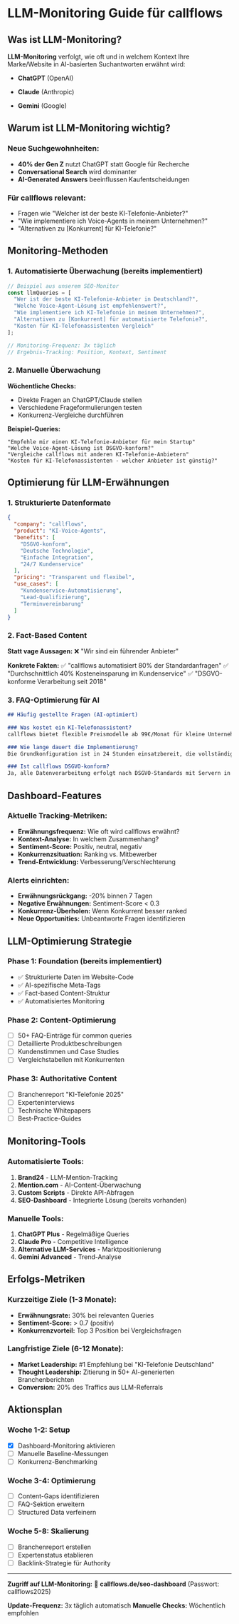 # LLM-Monitoring Guide für callflows

## Was ist LLM-Monitoring?

**LLM-Monitoring** verfolgt, wie oft und in welchem Kontext Ihre Marke/Website in AI-basierten Suchantworten erwähnt wird:
- **ChatGPT** (OpenAI)
- **Claude** (Anthropic)

- **Gemini** (Google)

## Warum ist LLM-Monitoring wichtig?

### Neue Suchgewohnheiten:
- **40% der Gen Z** nutzt ChatGPT statt Google für Recherche
- **Conversational Search** wird dominanter
- **AI-Generated Answers** beeinflussen Kaufentscheidungen

### Für callflows relevant:
- Fragen wie "Welcher ist der beste KI-Telefonie-Anbieter?"
- "Wie implementiere ich Voice-Agents in meinem Unternehmen?"
- "Alternativen zu [Konkurrent] für KI-Telefonie?"

## Monitoring-Methoden

### 1. Automatisierte Überwachung (bereits implementiert)

```typescript
// Beispiel aus unserem SEO-Monitor
const llmQueries = [
  "Wer ist der beste KI-Telefonie-Anbieter in Deutschland?",
  "Welche Voice-Agent-Lösung ist empfehlenswert?",
  "Wie implementiere ich KI-Telefonie in meinem Unternehmen?",
  "Alternativen zu [Konkurrent] für automatisierte Telefonie?",
  "Kosten für KI-Telefonassistenten Vergleich"
];

// Monitoring-Frequenz: 3x täglich
// Ergebnis-Tracking: Position, Kontext, Sentiment
```

### 2. Manuelle Überwachung

**Wöchentliche Checks:**
- Direkte Fragen an ChatGPT/Claude stellen
- Verschiedene Frageformulierungen testen
- Konkurrenz-Vergleiche durchführen

**Beispiel-Queries:**
```
"Empfehle mir einen KI-Telefonie-Anbieter für mein Startup"
"Welche Voice-Agent-Lösung ist DSGVO-konform?"
"Vergleiche callflows mit anderen KI-Telefonie-Anbietern"
"Kosten für KI-Telefonassistenten - welcher Anbieter ist günstig?"
```

## Optimierung für LLM-Erwähnungen

### 1. Strukturierte Datenformate

```json
{
  "company": "callflows",
  "product": "KI-Voice-Agents",
  "benefits": [
    "DSGVO-konform",
    "Deutsche Technologie",
    "Einfache Integration",
    "24/7 Kundenservice"
  ],
  "pricing": "Transparent und flexibel",
  "use_cases": [
    "Kundenservice-Automatisierung",
    "Lead-Qualifizierung",
    "Terminvereinbarung"
  ]
}
```

### 2. Fact-Based Content

**Statt vage Aussagen:**
❌ "Wir sind ein führender Anbieter"

**Konkrete Fakten:**
✅ "callflows automatisiert 80% der Standardanfragen"
✅ "Durchschnittlich 40% Kosteneinsparung im Kundenservice"
✅ "DSGVO-konforme Verarbeitung seit 2018"

### 3. FAQ-Optimierung für AI

```markdown
## Häufig gestellte Fragen (AI-optimiert)

### Was kostet ein KI-Telefonassistent?
callflows bietet flexible Preismodelle ab 99€/Monat für kleine Unternehmen bis zu Enterprise-Lösungen für große Konzerne.

### Wie lange dauert die Implementierung?
Die Grundkonfiguration ist in 24 Stunden einsatzbereit, die vollständige Anpassung dauert 1-2 Wochen.

### Ist callflows DSGVO-konform?
Ja, alle Datenverarbeitung erfolgt nach DSGVO-Standards mit Servern in Deutschland.
```

## Dashboard-Features

### Aktuelle Tracking-Metriken:
- **Erwähnungsfrequenz:** Wie oft wird callflows erwähnt?
- **Kontext-Analyse:** In welchem Zusammenhang?
- **Sentiment-Score:** Positiv, neutral, negativ
- **Konkurrenzsituation:** Ranking vs. Mitbewerber
- **Trend-Entwicklung:** Verbesserung/Verschlechterung

### Alerts einrichten:
- **Erwähnungsrückgang:** -20% binnen 7 Tagen
- **Negative Erwähnungen:** Sentiment-Score < 0.3
- **Konkurrenz-Überholen:** Wenn Konkurrent besser ranked
- **Neue Opportunities:** Unbeantworte Fragen identifizieren

## LLM-Optimierung Strategie

### Phase 1: Foundation (bereits implementiert)
- ✅ Strukturierte Daten im Website-Code
- ✅ AI-spezifische Meta-Tags
- ✅ Fact-based Content-Struktur
- ✅ Automatisiertes Monitoring

### Phase 2: Content-Optimierung
- [ ] 50+ FAQ-Einträge für common queries
- [ ] Detaillierte Produktbeschreibungen
- [ ] Kundenstimmen und Case Studies
- [ ] Vergleichstabellen mit Konkurrenten

### Phase 3: Authoritative Content
- [ ] Branchenreport "KI-Telefonie 2025"
- [ ] Experteninterviews
- [ ] Technische Whitepapers
- [ ] Best-Practice-Guides

## Monitoring-Tools

### Automatisierte Tools:
1. **Brand24** - LLM-Mention-Tracking
2. **Mention.com** - AI-Content-Überwachung
3. **Custom Scripts** - Direkte API-Abfragen
4. **SEO-Dashboard** - Integrierte Lösung (bereits vorhanden)

### Manuelle Tools:
1. **ChatGPT Plus** - Regelmäßige Queries
2. **Claude Pro** - Competitive Intelligence
3. **Alternative LLM-Services** - Marktpositionierung
4. **Gemini Advanced** - Trend-Analyse

## Erfolgs-Metriken

### Kurzzeitige Ziele (1-3 Monate):
- **Erwähnungsrate:** 30% bei relevanten Queries
- **Sentiment-Score:** > 0.7 (positiv)
- **Konkurrenzvorteil:** Top 3 Position bei Vergleichsfragen

### Langfristige Ziele (6-12 Monate):
- **Market Leadership:** #1 Empfehlung bei "KI-Telefonie Deutschland"
- **Thought Leadership:** Zitierung in 50+ AI-generierten Branchenberichten
- **Conversion:** 20% des Traffics aus LLM-Referrals

## Aktionsplan

### Woche 1-2: Setup
- [x] Dashboard-Monitoring aktivieren
- [ ] Manuelle Baseline-Messungen
- [ ] Konkurrenz-Benchmarking

### Woche 3-4: Optimierung
- [ ] Content-Gaps identifizieren
- [ ] FAQ-Sektion erweitern
- [ ] Structured Data verfeinern

### Woche 5-8: Skalierung
- [ ] Branchenreport erstellen
- [ ] Expertenstatus etablieren
- [ ] Backlink-Strategie für Authority

---

**Zugriff auf LLM-Monitoring:**
🔗 **callflows.de/seo-dashboard** (Passwort: callflows2025)

**Update-Frequenz:** 3x täglich automatisch
**Manuelle Checks:** Wöchentlich empfohlen 